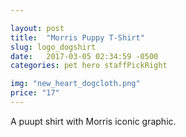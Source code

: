 ```yaml
---

layout: post
title:  "Morris Puppy T-Shirt"
slug: logo_dogshirt
date:   2017-03-05 02:34:59 -0500
categories: pet hero staffPickRight

img: "new_heart_dogcloth.png"
price: "17"
---
```

A puupt shirt with Morris iconic graphic.
